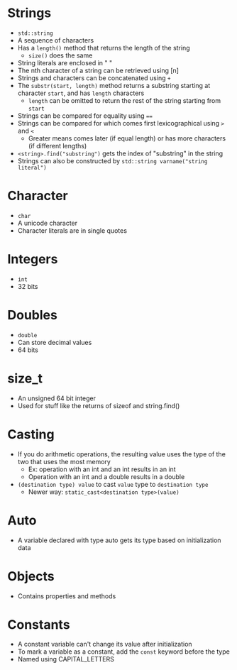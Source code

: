 # Strings
- `std::string`
- A sequence of characters
- Has a `length()` method that returns the length of the string
  - `size()` does the same
- String literals are enclosed in " "
- The nth character of a string can be retrieved using \[n\]
- Strings and characters can be concatenated using `+`
- The `substr(start, length)` method returns a substring starting at character `start`, and has `length` characters
  - `length` can be omitted to return the rest of the string starting from `start`
- Strings can be compared for equality using `==`
- Strings can be compared for which comes first lexicographical using `>` and `<`
  - Greater means comes later (if equal length) or has more characters (if different lengths)
- `<string>.find("substring")` gets the index of "substring" in the string
- Strings can also be constructed by `std::string varname("string literal")`

# Character
- `char`
- A unicode character
- Character literals are in single quotes

# Integers
- `int`
- 32 bits

# Doubles
- `double`
- Can store decimal values
- 64 bits

# size_t
- An unsigned 64 bit integer
- Used for stuff like the returns of sizeof and string.find()

# Casting
- If you do arithmetic operations, the resulting value uses the type of the two that uses the most memory
  - Ex: operation with an int and an int results in an int
  - Operation with an int and a double results in a double
- `(destination type) value` to cast `value` type to `destination type`
  - Newer way: `static_cast<destination type>(value)`

# Auto
- A variable declared with type auto gets its type based on initialization data

# Objects
- Contains properties and methods

# Constants
- A constant variable can't change its value after initialization
- To mark a variable as a constant, add the `const` keyword before the type
- Named using CAPITAL_LETTERS
